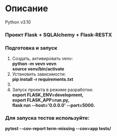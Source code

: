 # Описание
Python v3.10
### Проект Flask + SQLAlchemy + Flask-RESTX
### Подготовка и запуск
1. Создать, активировать venv:  
**python -m vevn vevn**  
**source venv/bin/activate**
2. Установить зависимости:  
**pip install -r requirements.txt**
3. 
4. Запуск проекта в режиме разработки:  
**export FLASK_ENV=development,  
export FLASK_APP=run.py,  
flask run --host='0.0.0.0' --port=5000.**

### Для запуска тестов используйте:
**pytest --cov-report term-missing --cov=app tests/** 

